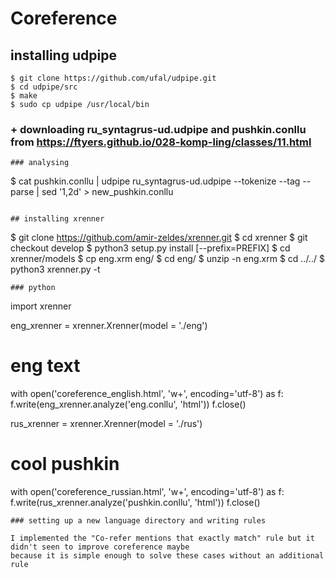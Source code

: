 # Coreference

## installing udpipe 
```
$ git clone https://github.com/ufal/udpipe.git
$ cd udpipe/src
$ make
$ sudo cp udpipe /usr/local/bin
```
### + downloading ru_syntagrus-ud.udpipe and pushkin.conllu from https://ftyers.github.io/028-komp-ling/classes/11.html
```
### analysing
```
$ cat pushkin.conllu | udpipe ru_syntagrus-ud.udpipe --tokenize --tag --parse | sed '1,2d' > new_pushkin.conllu
```

## installing xrenner
```
$ git clone https://github.com/amir-zeldes/xrenner.git
$ cd xrenner
$ git checkout develop
$ python3 setup.py install [--prefix=PREFIX]
$ cd xrenner/models
$ cp eng.xrm eng/
$ cd eng/
$ unzip -n eng.xrm
$ cd ../../
$ python3 xrenner.py -t 
```
### python
```
import xrenner


eng_xrenner = xrenner.Xrenner(model = './eng')
# eng text
with open('coreference_english.html', 'w+', encoding='utf-8') as f:
    f.write(eng_xrenner.analyze('eng.conllu', 'html'))
    f.close()

rus_xrenner = xrenner.Xrenner(model = './rus')
# cool pushkin
with open('coreference_russian.html', 'w+', encoding='utf-8') as f:
    f.write(rus_xrenner.analyze('pushkin.conllu', 'html'))
    f.close()
```
### setting up a new language directory and writing rules

I implemented the "Co-refer mentions that exactly match" rule but it didn't seen to improve coreference maybe
because it is simple enough to solve these cases without an additional rule

